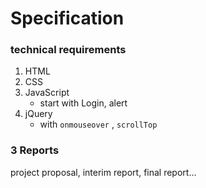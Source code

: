 # Specification

### technical requirements 
1. HTML
2. CSS
3. JavaScript 
	 - start with Login, alert
4. jQuery 
	 - with `onmouseover` , `scrollTop`
### 3 Reports 
project proposal, interim report, final report... 
